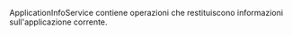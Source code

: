 ﻿ApplicationInfoService contiene operazioni che restituiscono informazioni sull'applicazione corrente.